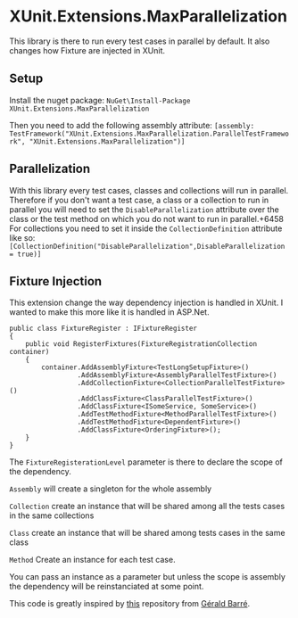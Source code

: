 # XUnit.Extensions.MaxParallelization
This library is there to run every test cases in parallel by default. It also changes how Fixture are injected in XUnit.

## Setup
Install the nuget package:
`NuGet\Install-Package XUnit.Extensions.MaxParallelization`

Then you need to add the following assembly attribute: 
`[assembly: TestFramework("XUnit.Extensions.MaxParallelization.ParallelTestFramework", "XUnit.Extensions.MaxParallelization")]`

## Parallelization
With this library every test cases, classes and collections will run in parallel. Therefore if you don't want a test case, a class or a collection to run in parallel you will need to set the `DisableParallelization` attribute over the class or the test method on which you do not want to run in parallel.+6458
For collections you need to set it inside the `CollectionDefinition` attribute like so:
`[CollectionDefinition("DisableParallelization",DisableParallelization = true)]`

## Fixture Injection
This extension change the way dependency injection is handled in XUnit. I wanted to make this more like it is handled in ASP.Net.
```
public class FixtureRegister : IFixtureRegister
{
    public void RegisterFixtures(FixtureRegistrationCollection container)
    {
        container.AddAssemblyFixture<TestLongSetupFixture>()
                 .AddAssemblyFixture<AssemblyParallelTestFixture>()
                 .AddCollectionFixture<CollectionParallelTestFixture>()
                 .AddClassFixture<ClassParallelTestFixture>()
                 .AddClassFixture<ISomeService, SomeService>()
                 .AddTestMethodFixture<MethodParallelTestFixture>()
                 .AddTestMethodFixture<DependentFixture>()
                 .AddClassFixture<OrderingFixture>();
    }
}
```
The `FixtureRegisterationLevel` parameter is there to declare the scope of the dependency.

`Assembly` will create a singleton for the whole assembly

`Collection` create an instance that will be shared among all the tests cases in the same collections 

`Class` create an instance that will be shared among tests cases in the same class

`Method` Create an instance for each test case.

You can pass an instance as a parameter but unless the scope is assembly the dependency will be reinstanciated at some point.

This code is greatly inspired by [this](https://github.com/meziantou/Meziantou.Xunit.ParallelTestFramework) repository from [Gérald Barré](https://github.com/meziantou).